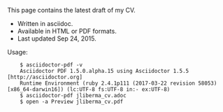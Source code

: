 This page contains the latest draft of my CV.
* Written in asciidoc.
* Available in HTML or PDF formats.
* Last updated Sep 24, 2015.

Usage:

~~~~
    $ asciidoctor-pdf -v
    Asciidoctor PDF 1.5.0.alpha.15 using Asciidoctor 1.5.5 [http://asciidoctor.org]
    Runtime Environment (ruby 2.4.1p111 (2017-03-22 revision 58053) [x86_64-darwin16]) (lc:UTF-8 fs:UTF-8 in:- ex:UTF-8)
    $ asciidoctor-pdf jliberma_cv.adoc
    $ open -a Preview jliberma_cv.pdf
~~~~
